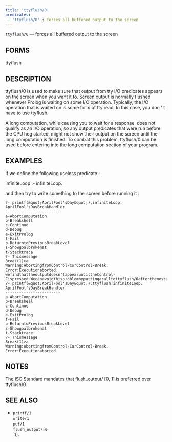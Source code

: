 ```yaml
---
title: 'ttyflush/0'
predicates:
 - 'ttyflush/0' : forces all buffered output to the screen
---
```

`ttyflush/0` — forces all buffered output to the screen


## FORMS

ttyflush


## DESCRIPTION

ttyflush/0 is used to make sure that output from tty I/O predicates appears on the screen when you want it to. Screen output is normally flushed whenever Prolog is waiting on some I/O operation. Typically, the I/O operation that is waited on is some form of tty read. In this case, you don ' t have to use ttyflush.

A long computation, while causing you to wait for a response, does not qualify as an I/O operation, so any output predicates that were run before the CPU hog started, might not show their output on the screen until the long computation is finished. To combat this problem, ttyflush/0 can be used before entering into the long computation section of your program.


## EXAMPLES

If we define the following useless predicate :

infiniteLoop :- infiniteLoop.

and then try to write something to the screen before running it :

```
?- printf(&quot;AprilFool'sDay&quot;),infiniteLoop.
AprilFool'sDayBreakHandler
------------------------
a-AbortComputation
b-Breakshell
c-Continue
d-Debug
e-ExitProlog
f-Fail
p-ReturntoPreviousBreakLevel
s-Showgoalbrokenat
t-Stacktrace
?- Thismessage
Break(1)>a
Warning:AbortingfromControl-CorControl-Break.
Error:Executionaborted.
wefindthattheoutputdoesn'tappearuntiltheControl-Cispressed.Wecanavoidthisproblembyputtingacalltottyflush/0afterthemessageprintingpredicate.Thefollowingexampleshowstheresult:
?- printf(&quot;AprilFool'sDay&quot;),ttyflush,infiniteLoop.
AprilFool'sDayBreakHandler
------------------------
a-AbortComputation
b-Breakshell
c-Continue
d-Debug
e-ExitProlog
f-Fail
p-ReturntoPreviousBreakLevel
s-Showgoalbrokenat
t-Stacktrace
?- Thismessage
Break(1)>a
Warning:AbortingfromControl-CorControl-Break.
Error:Executionaborted.
```

## NOTES

The ISO Standard mandates that flush_output/ [0, 1] is preferred over ttyflush/0.


## SEE ALSO

- `printf/1`  
`write/1`  
`put/1`  
`flush_output/[0`  
`1].

